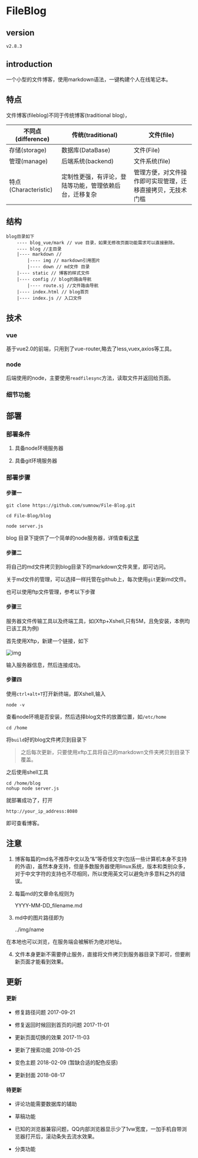 # FileBlog

## version

    v2.8.3

## introduction

一个小型的文件博客，使用markdown语法，一键构建个人在线笔记本。

<!-- - [目录](#目录)
- [特点](#特点)
- [结构](#结构)
- [技术](#技术)
  + [vue](#vue)
  + [node](#node)
- [部署](#部署)
  + [部署条件](#部署条件)
  + [部署步骤](#部署步骤)
- [注意](#注意)
- [更新](#更新)  
  + [已更新](#已更新)
  + [未更新](#未更新) -->

## 特点

文件博客(fileblog)不同于传统博客(traditional blog)，

不同点(difference) |传统(traditional) | 文件(file)
---|---|---
存储(storage) | 数据库(DataBase) | 文件(File)
管理(manage) | 后端系统(backend) | 文件系统(file)
特点(Characteristic) | 定制性更强，有评论，登陆等功能，管理依赖后台，迁移复杂 | 管理方便，对文件操作即可实现管理，迁移直接拷贝，无技术门槛

## 结构

    blog目录如下
        ---- blog_vue/mark // vue 目录，如果无修改页面功能需求可以直接删除。
        ---- blog //主目录
        |---- markdown //
            |---- img // markdown引用图片
            |---- down // md文件 目录
        |---- static // 博客的样式文件
        |---- config // blog的路由导航
            |---- route.sj //文件路由导航  
        |---- index.html // blog首页
        |---- index.js // 入口文件



## 技术

### vue

基于vue2.0的前端，只用到了vue-router,略去了less,vuex,axios等工具。

### node

后端使用的node，主要使用`readfilesync`方法，读取文件并返回给页面。

### 细节功能

## 部署

### 部署条件

1. 具备node环境服务器

2. 具备git环境服务器


### 部署步骤


#### 步骤一

    git clone https://github.com/sumnow/File-Blog.git

    cd File-Blog/blog

    node server.js

blog 目录下提供了一个简单的node服务器，详情查看[这里](https://github.com/sumnow/simple-server)

#### 步骤二

将自己的md文件拷贝到blog目录下的markdown文件夹里，即可访问。

关于md文件的管理，可以选择一样托管在github上，每次使用`git`更新md文件。

也可以使用ftp文件管理，参考以下步骤

#### 步骤三

服务器文件传输工具以及终端工具，如(Xftp+Xshell,只有5M，且免安装，本例均已该工具为例)

首先使用Xftp，新建一个链接，如下

![img](../img/2017091901.png)

输入服务器信息，然后连接成功。

#### 步骤四

使用`ctrl+alt+T`打开新终端，即Xshell,输入

    node -v

查看node环境是否安装，然后选择blog文件的放置位置，如`/etc/home`

    cd /home

将`build`好的blog文件拷贝到目录下

>之后每次更新，只要使用xftp工具将自己的markdown文件夹拷贝到目录下覆盖。

之后使用shell工具

    cd /home/blog
    nohup node server.js

就部署成功了，打开

    http://your_ip_address:8080
    
即可查看博客。

## 注意

1. 博客每篇的md名不推荐中文以及“&”等奇怪文字(包括一些计算机本身不支持的外语)，虽然本身支持，但是多数服务器使用linux系统，版本和类别众多，对于中文字符的支持也不尽相同，所以使用英文可以避免许多意料之外的错误。

2. 每篇md的文章命名规则为

    YYYY-MM-DD_filename.md

3. md中的图片路径即为
    
    ../img/name

在本地也可以浏览，在服务端会被解析为绝对地址。

4. 文件本身更新不需要停止服务，直接将文件拷贝到服务器目录下即可，但要刷新页面才能看到效果。

## 更新

#### 更新

- 修复路径问题 2017-09-21

- 修复返回时候回到首页的问题 2017-11-01

- 更新页面切换的效果 2017-11-03

- 更新了搜索功能 2018-01-25

- 变色主题 2018-02-09 (暂缺合适的配色反感)

- 更新封面 2018-08-17

#### 待更新

- 评论功能需要数据库的辅助

- 草稿功能

- 已知的浏览器兼容问题，QQ内部浏览器显示少了1vw宽度，一加手机自带浏览器打开后，滚动条失去流水效果。

- 分类功能

